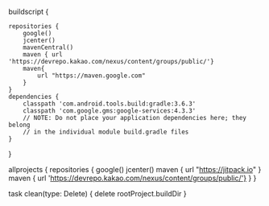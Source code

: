 buildscript {

    repositories {
        google()
        jcenter()
        mavenCentral()
        maven { url 'https://devrepo.kakao.com/nexus/content/groups/public/'}
        maven{
            url "https://maven.google.com"
        }
    }
    dependencies {
        classpath 'com.android.tools.build:gradle:3.6.3'
        classpath 'com.google.gms:google-services:4.3.3'
        // NOTE: Do not place your application dependencies here; they belong
        // in the individual module build.gradle files
    }
}

allprojects {
    repositories {
        google()
        jcenter()
        maven { url "https://jitpack.io" }
        maven { url 'https://devrepo.kakao.com/nexus/content/groups/public/'}
    }
}

task clean(type: Delete) {
    delete rootProject.buildDir
}
